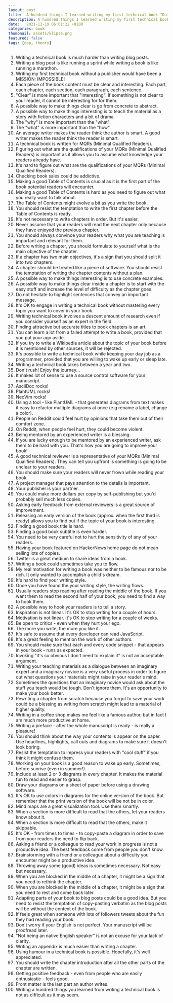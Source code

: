 ```yaml
---
layout: post
title:  A hundred things I learned writing my first technical book "Data-Oriented Programming"
description: A hundred things I learned writing my first technical book "Data-Oriented Programming"
date:   2021-12-19 06:01:22 +0200
categories: book
thumbnail: assets/klipse.png
featured: false
tags: [dop, theory]
---
```


1. Writing a technical book is much harder than writing blog posts.
1. Writing a blog post is like running a sprint while writing a book is like running a marathon.
1. Writing my first technical book without a publisher would have been a MISSION: IMPOSSIBLE!
1. Each piece of the book content must be clear and interesting. Each part, each chapter, each section, each paragraph, each sentence.
1. "Clear" is more important that "interesting". If something is not clear to your reader, it cannot be interesting for for them.
1. A possible way to make things clear is go from concrete to abstract.
1. A possible way to make things interesting is to teach the material as a story with fiction characters and a bit of drama.
1. The "why" is more important than the "what".
1. The "what" is more important than the "how".
1. An average writer makes the reader think the author is smart. A good writer makes the reader think the reader is smart.
1. A technical book is written for MQRs (Minimal Qualified Readers). 
1. Figuring out what are the qualifications of your MQRs (Minimal Qualified Readers) is important as it allows you to assume what knowledge your readers already have.
1. It's hard to figure out what are the qualifications of your MQRs (Minimal Qualified Readers).
1. Checking book sales could be addictive.
1. Making a good Table of Contents is crucial as it is the first part of the book potential readers will encounter.
1. Making a good Table of Contents is hard as you need to figure out what you really want to talk about.
1. The Table of Contents might evolve a bit as you write the book.
1. You should resist the temptation to write the first chapter before the Table of Contents is ready.
1. It's not necessary to write chapters in order. But it's easier.
1. Never assume that your readers will read the next chapter only because they have enjoyed the previous chapter.
1. You should always convince your readers why what you are teaching is important and relevant for them.
1. Before writing a chapter, you should formulate to yourself what is the main objective of the chapter.
1. If a chapter has two main objectives, it's a sign that you should split it into two chapters.
1. A chapter should be treated like a piece of software. You should resist the temptation of writing the chapter contents without a plan.
1. A possible way to make things interesting is to use concrete examples.
1. A possible way to make things clear inside a chapter is to start with the easy stuff and increase the level of difficulty as the chapter goes.
1. Do not hesitate to highlight sentences that convey an important message.
1. It's OK to engage in writing a technical book without mastering every topic you want to cover in your book.
1. Writing technical book involves a descent amount of research even if you consider yourself as an expert in the field.
1. Finding attractive but accurate titles to book chapters is an art.
1. You can learn a lot from a failed attempt to write a book, provided that you put your ago aside.
1. If you try to write a Wikipedia article about the topic of your book before it is mentioned by other sources, it will be rejected.
1. It's possible to write a technical book while keeping your day job as a programmer, provided that you are willing to wake up early or sleep late.
1. Writing a technical book takes between a year and two.
1. Don't rush! Enjoy the journey...
1. It makes lot of sense to use a source control software for your manuscript.
1. AsciiDoc rocks!
1. PlantUML rocks!
1. NeoVim rocks!
1. Using a tool - like PlantUML - that generates diagrams from text makes it easy to refactor multiple diagrams at once (e.g rename a label, change a color).
1. People on Reddit could feel hurt by opinions that take them out of their comfort zone.
1. On Reddit, when people feel hurt, they could become violent.
1. Being mentored by an experienced writer is a blessing.
1. If you are lucky enough to be mentored by an experienced writer, ask them to be hard with you. That's how you are going to improve your book!
1. A good technical reviewer is a representative of your MQRs (Minimal Qualified Readers). They can tell you upfront is something is going to be unclear to your readers.
1. You should make sure your readers will never frown while reading your book.
1. A project manager that pays attention to the details is important.
1. Your publisher is your partner.
1. You could make more dollars per copy by self-publishing but you'd probably sell much less copies.
1. Asking early feedback from external reviewers is a great source of improvement.
1. Releasing an early version of the book (approx. when the first third is ready) allows you to find out if the topic of your book is interesting.
1. Finding a good book title is hard.
1. Finding a good book subtitle is even harder.
1. You need to be very careful not to hurt the sensitivity of any of your readers.
1. Having your book featured on HackerNews home page do not mean selling lots of copies. 
1. Twitter is a great medium to share ideas from a book.
1. Writing a book could sometimes take you to flow.
1. My real motivation for writing a book was neither to be famous nor to be rich. It only wanted to accomplish a child's dream.
1. It's hard to find your writing style.
1. Once you have found the your writing style, the writing flows.
1. Usually readers stop reading after reading the middle of the book. If you want them to read the second half of your book, you need to find a way to hook them.
1. A possible way to hook your readers is to tell a story.
1. Inspiration is not linear. It's OK to stop writing for a couple of hours.
1. Motivation is not linear. It's OK to stop writing for a couple of weeks.
1. Be open to critics - even when they hurt your ego.
1. The more you write, the more you like it.
1. It's safe to assume that every developer can read JavaScript. 
1. It's a great feeling to mention the work of other authors.
1. You should make sure that each and every code snippet - that appears in your book - runs as expected.
1. Invoking "it's so obvious I don't need to explain it" is not an acceptable argument. 
1. Writing your teaching materials as a dialogue between an imaginary expert and a imaginary novice is a very useful process in order to figure out what questions your materials might raise in your reader's mind.
1. Sometimes the questions that an imaginary novice would ask about the stuff you teach would be tough. Don't ignore them. It's an opportunity to make your book better.
1. Rewriting a chapter from scratch because you forgot to save your work could be a blessing as writing from scratch might lead to a material of higher quality.
1. Writing in a coffee shop makes me feel like a famous author, but in fact I am much more productive at home.
1. Writing a preface - after the whole manuscript is ready - is really a pleasure!
1. You should think about the way your contents is appear on the paper. Use headlines, highlights, call outs and diagrams to make sure it doesn't look boring.
1. Resist the temptation to impress your readers with "cool stuff" if you think it might confuse them.
1. Working on your book is a good reason to wake up early. Sometimes, before sunrise (even in summer!). 
1. Include at least 2 or 3 diagrams in every chapter. It makes the material fun to read and easier to grasp.
1. Draw your diagrams on a sheet of paper before using a drawing software.
1. It's OK to use colors in diagrams for the online version of the book. But remember that the print version of the book will be not be in color.
1. Mind maps are a great visualization tool. Use them smartly.
1. When a section is more difficult to read that the others, let your readers know about it.
1. When a section is more difficult to read that the others, make it skippable.
1. It's OK - from times to times - to copy-paste a diagram in order to save from your readers the need to flip back.
1. Asking a friend or a colleague to read your work in progress is not a productive idea. The best feedback come from people you don't know.
1. Brainstorming with a friend or a colleague about a difficulty you encounter might be a productive idea.
1. Throwing away some (good) ideas is sometimes necessary. Not easy but necessary.
1. When you are blocked in the middle of a chapter, it might be a sign that you need to rethink the chapter.
1. When you are blocked in the middle of a chapter, it might be a sign that you need to rest and come back later.
1. Adapting parts of your book to blog posts could be a good idea. But you need to resist the temptation of copy-pasting verbatim as the blog posts will be without the context of the book.
1. If feels great when someone with lots of followers tweets about the fun they had reading your book. 
1. Don't worry if your English is not perfect. Your manuscript will be proofread later.
1. "Not being an native English speaker" is not an excuse for your lack of clarity.
1. Writing an appendix is much easier than writing a chapter.
1. Using humour in a technical book is possible. Hopefully, it's well appreciated. 
1. You should write the chapter introduction after all the other parts of the chapter are written.
1. Getting positive feedback - even from people who are easily enthusiastic - feels good.
1. Front matter is the last part an author writes.
1. Writing a hundred things you learned from writing a technical book is not as difficult as it may seem.

